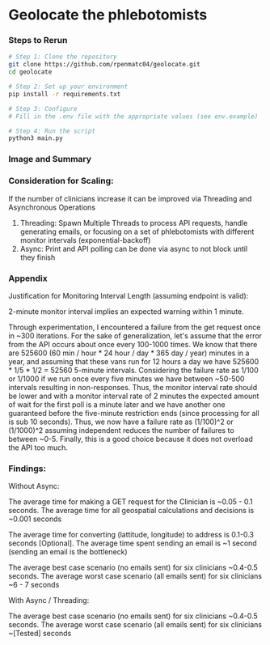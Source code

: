 # Geolocate the phlebotomists

### Steps to Rerun

```bash
# Step 1: Clone the repository
git clone https://github.com/rpenmatc04/geolocate.git
cd geolocate

# Step 2: Set up your environment
pip install -r requirements.txt

# Step 3: Configure
# Fill in the .env file with the appropriate values (see env.example)

# Step 4: Run the script
python3 main.py
``` 

### Image and Summary

###  Consideration for Scaling: 

If the number of clinicians increase it can be improved via Threading and Asynchronous Operations 

1. Threading: Spawn Multiple Threads to process API requests, handle generating emails, or focusing on a set of phlebotomists with different monitor intervals (exponential-backoff)
2. Async: Print and API polling can be done via async to not block until they finish

### Appendix 

Justification for Monitoring Interval Length (assuming endpoint is valid):

2-minute monitor interval implies an expected warning within 1 minute.

Through experimentation, I encountered a failure from the get request once in ~300 iterations. For the sake of generalization, let's assume that the error from the API occurs about once every 100-1000 times. We know that there are 525600 (60 min / hour * 24 hour / day * 365 day / year) minutes in a year, and assuming that these vans run for 12 hours a day we have 525600 * 1/5 * 1/2  = 52560 5-minute intervals. Considering the failure rate as 1/100 or 1/1000 if we run once every five minutes we have between ~50-500 intervals resulting in non-responses. Thus, the monitor interval rate should be lower and with a monitor interval rate of 2 minutes the expected amount of wait for the first poll is a minute later and we have another one guaranteed before the five-minute restriction ends (since processing for all is sub 10 seconds). Thus, we now have a failure rate as (1/100)^2 or (1/1000)^2 assuming independent reduces the number of failures to between ~0-5. Finally, this is a good choice because it does not overload the API too much. 

### Findings: 

Without Async: 

The average time for making a GET request for the Clinician is ~0.05 - 0.1 seconds. The average time for all geospatial calculations and decisions is ~0.001 seconds

The average time for converting (lattitude, longitude) to address is 0.1-0.3 seconds [Optional]. The average time spent sending an email is ~1 second (sending an email is the bottleneck)

The average best case scenario (no emails sent) for six clinicians ~0.4-0.5 seconds. The average worst case scenario (all emails sent) for six clinicians ~6 - 7 seconds

With Async / Threading: 

The average best case scenario (no emails sent) for six clinicians ~0.4-0.5 seconds. The average worst case scenario (all emails sent) for six clinicians ~[Tested] seconds
